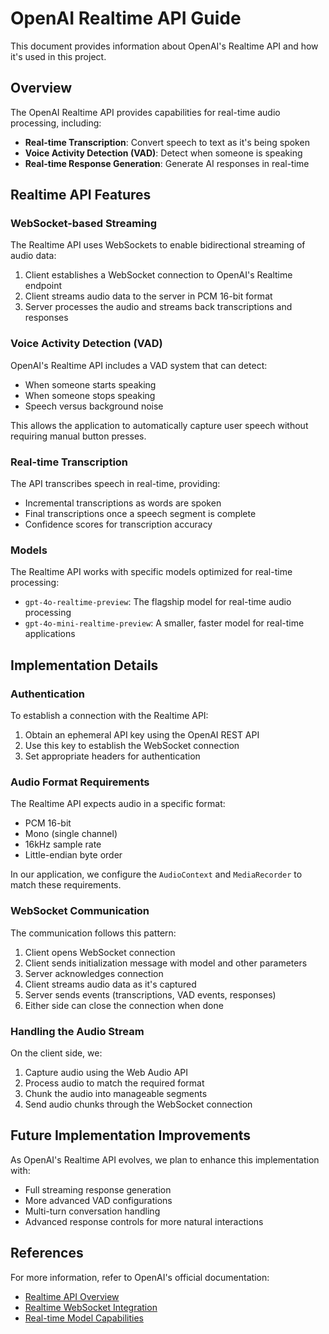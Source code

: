 # OpenAI Realtime API Guide

This document provides information about OpenAI's Realtime API and how it's used in this project.

## Overview

The OpenAI Realtime API provides capabilities for real-time audio processing, including:

- **Real-time Transcription**: Convert speech to text as it's being spoken
- **Voice Activity Detection (VAD)**: Detect when someone is speaking
- **Real-time Response Generation**: Generate AI responses in real-time

## Realtime API Features

### WebSocket-based Streaming

The Realtime API uses WebSockets to enable bidirectional streaming of audio data:

1. Client establishes a WebSocket connection to OpenAI's Realtime endpoint
2. Client streams audio data to the server in PCM 16-bit format
3. Server processes the audio and streams back transcriptions and responses

### Voice Activity Detection (VAD)

OpenAI's Realtime API includes a VAD system that can detect:

- When someone starts speaking
- When someone stops speaking
- Speech versus background noise

This allows the application to automatically capture user speech without requiring manual button presses.

### Real-time Transcription

The API transcribes speech in real-time, providing:

- Incremental transcriptions as words are spoken
- Final transcriptions once a speech segment is complete
- Confidence scores for transcription accuracy

### Models

The Realtime API works with specific models optimized for real-time processing:

- `gpt-4o-realtime-preview`: The flagship model for real-time audio processing
- `gpt-4o-mini-realtime-preview`: A smaller, faster model for real-time applications

## Implementation Details

### Authentication

To establish a connection with the Realtime API:

1. Obtain an ephemeral API key using the OpenAI REST API
2. Use this key to establish the WebSocket connection
3. Set appropriate headers for authentication

### Audio Format Requirements

The Realtime API expects audio in a specific format:

- PCM 16-bit
- Mono (single channel)
- 16kHz sample rate
- Little-endian byte order

In our application, we configure the `AudioContext` and `MediaRecorder` to match these requirements.

### WebSocket Communication

The communication follows this pattern:

1. Client opens WebSocket connection
2. Client sends initialization message with model and other parameters
3. Server acknowledges connection
4. Client streams audio data as it's captured
5. Server sends events (transcriptions, VAD events, responses)
6. Either side can close the connection when done

### Handling the Audio Stream

On the client side, we:

1. Capture audio using the Web Audio API
2. Process audio to match the required format
3. Chunk the audio into manageable segments
4. Send audio chunks through the WebSocket connection

## Future Implementation Improvements

As OpenAI's Realtime API evolves, we plan to enhance this implementation with:

- Full streaming response generation
- More advanced VAD configurations
- Multi-turn conversation handling
- Advanced response controls for more natural interactions

## References

For more information, refer to OpenAI's official documentation:

- [Realtime API Overview](https://platform.openai.com/docs/guides/realtime)
- [Realtime WebSocket Integration](https://platform.openai.com/docs/guides/realtime-websocket)
- [Real-time Model Capabilities](https://platform.openai.com/docs/guides/realtime-model-capabilities)
